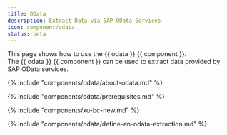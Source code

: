 ```yaml
---
title: OData
description: Extract Data via SAP OData Services
icon: component/odata
status: beta
---
```


This page shows how to use the {{ odata }} {{ component }}.<br>
The {{ odata }} {{ component }} can be used to extract data provided by SAP OData services.

{% include "components/odata/about-odata.md" %}

{% include "components/odata/prerequisites.md" %}

{% include "components/xu-bc-new.md" %}

{% include "components/odata/define-an-odata-extraction.md" %}
